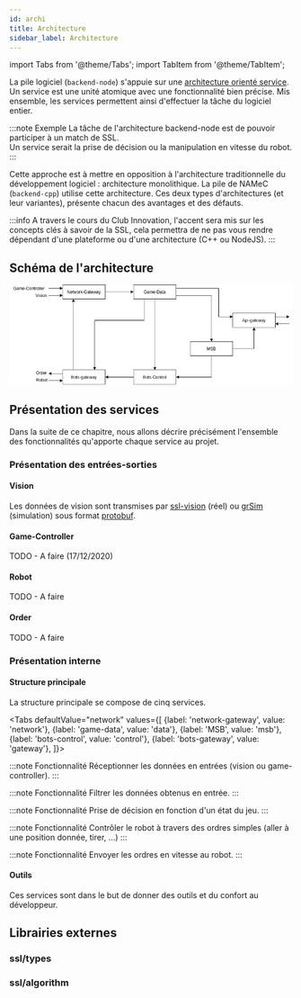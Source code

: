 ```yaml
---
id: archi
title: Architecture
sidebar_label: Architecture
---
```


import Tabs from '@theme/Tabs';
import TabItem from '@theme/TabItem';

La pile logiciel (`backend-node`) s'appuie sur une [architecture orienté service](https://www.redhat.com/fr/topics/cloud-native-apps/what-is-service-oriented-architecture).  
Un service est une unité atomique avec une fonctionnalité bien précise. Mis ensemble, les services permettent ainsi d'effectuer la tâche du logiciel entier.

:::note Exemple
La tâche de l'architecture backend-node est de pouvoir participer à un match de SSL.  
Un service serait la prise de décision ou la manipulation en vitesse du robot.
:::

Cette approche est à mettre en opposition à l'architecture traditionnelle du développement logiciel : architecture monolithique. La pile de NAMeC (`backend-cpp`) utilise cette architecture.
Ces deux types d'architectures (et leur variantes), présente chacun des avantages et des défauts.

:::info
A travers le cours du Club Innovation, l'accent sera mis sur les concepts clés à savoir de la SSL, cela permettra de ne pas vous rendre dépendant d'une plateforme ou d'une architecture (C++ ou NodeJS).
:::

## Schéma de l'architecture

![schéma - architecture](/img/ssl/ssl-package.png)

<!-- TODO : Le schéma est à mettre à jour ! (bots-placement à ajouter) -->

## Présentation des services

Dans la suite de ce chapitre, nous allons décrire précisément l'ensemble des fonctionnalités qu'apporte chaque service au projet.

### Présentation des entrées-sorties

#### Vision

Les données de vision sont transmises par [ssl-vision](https://github.com/RoboCup-SSL/ssl-vision) (réel) ou [grSim](https://gitlab.namec.fr/ssl/software/external/grSim) (simulation) sous format [protobuf](https://gitlab.namec.fr/ssl/software/external/grSim/-/tree/master/src/proto).

#### Game-Controller

TODO - A faire (17/12/2020)

#### Robot

TODO - A faire

#### Order

TODO - A faire

### Présentation interne

#### Structure principale

La structure principale se compose de cinq services.

<Tabs
defaultValue="network"
values={[
{label: 'network-gateway', value: 'network'},
{label: 'game-data', value: 'data'},
{label: 'MSB', value: 'msb'},
{label: 'bots-control', value: 'control'},
{label: 'bots-gateway', value: 'gateway'},
]}>
<TabItem value="network">

:::note Fonctionnalité
Réceptionner les données en entrées (vision ou game-controller).
:::
</TabItem>
<TabItem value="data">

:::note Fonctionnalité
Filtrer les données obtenus en entrée.
:::

</TabItem>
  
<TabItem value="msb">

:::note Fonctionnalité
Prise de décision en fonction d'un état du jeu.
:::

</TabItem>
<TabItem value="control">

:::note Fonctionnalité
Contrôler le robot à travers des ordres simples (aller à une position donnée, tirer, ...)
:::  
  
</TabItem>
<TabItem value="gateway">

:::note Fonctionnalité
Envoyer les ordres en vitesse au robot.
:::

</TabItem>
</Tabs>

#### Outils

Ces services sont dans le but de donner des outils et du confort au développeur.

<!-- TODO : APi gateway / bots placement -->

## Librairies externes

### ssl/types

### ssl/algorithm

